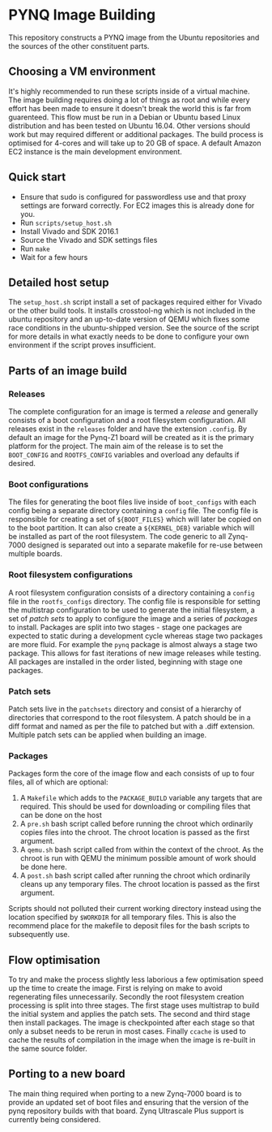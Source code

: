 # PYNQ Image Building

This repository constructs a PYNQ image from the Ubuntu repositories and the
sources of the other constituent parts.

## Choosing a VM environment

It's highly recommended to run these scripts inside of a virtual machine. The
image building requires doing a lot of things as root and while every effort
has been made to ensure it doesn't break the world this is far from guarenteed.
This flow must be run in a Debian or Ubuntu based Linux distribution and has
been tested on Ubuntu 16.04. Other versions should work but may required
different or additional packages. The build process is optimised for 4-cores
and will take up to 20 GB of space. A default Amazon EC2 instance is the main
development environment.

## Quick start

 * Ensure that sudo is configured for passwordless use and that proxy settings
   are forward correctly. For EC2 images this is already done for you.
 * Run `scripts/setup_host.sh`
 * Install Vivado and SDK 2016.1
 * Source the Vivado and SDK settings files
 * Run `make`
 * Wait for a few hours

## Detailed host setup

The `setup_host.sh` script install a set of packages required either for Vivado
or the other build tools. It installs crosstool-ng which is not included in the
ubuntu repository and an up-to-date version of QEMU which fixes some race
conditions in the ubuntu-shipped version. See the source of the script for more
details in what exactly needs to be done to configure your own environment if
the script proves insufficient.

## Parts of an image build

### Releases

The complete configuration for an image is termed a *release* and generally
consists of a boot configuration and a root filesystem configuration. All
releases exist in the `releases` folder and have the extension `.config`. By
default an image for the Pynq-Z1 board will be created as it is the primary
platform for the project. The main aim of the release is to set the
`BOOT_CONFIG` and `ROOTFS_CONFIG` variables and overload any defaults if
desired.

### Boot configurations

The files for generating the boot files live inside of `boot_configs` with each
config being a separate directory containing a `config` file. The config file
is responsible for creating a set of `${BOOT_FILES}` which will later be copied
on to the boot partition. It can also create a `${KERNEL_DEB}` variable which
will be installed as part of the root filesystem. The code generic to all
Zynq-7000 designed is separated out into a separate makefile for re-use between
multiple boards.

### Root filesystem configurations

A root filesystem configuration consists of a directory containing a `config`
file in the `rootfs_configs` directory. The config file is responsible for
setting the multistrap configuration to be used to generate the initial
filesystem, a set of *patch sets* to apply to configure the image and a series
of *packages* to install. Packages are split into two stages - stage one
packages are expected to static during a development cycle whereas stage two
packages are more fluid. For example the `pynq` package is almost always a
stage two package. This allows for fast iterations of new image releases while
testing. All packages are installed in the order listed, beginning with stage
one packages.

### Patch sets

Patch sets live in the `patchsets` directory and consist of a hierarchy of
directories that correspond to the root filesystem. A patch should be in a diff
format and named as per the file to patched but with a .diff extension.
Multiple patch sets can be applied when building an image.

### Packages

Packages form the core of the image flow and each consists of up to four files,
all of which are optional:

1. A `Makefile` which adds to the `PACKAGE_BUILD` variable any targets that are
   required. This should be used for downloading or compiling files that can be
   done on the host
2. A `pre.sh` bash script called before running the chroot which ordinarily
   copies files into the chroot. The chroot location is passed as the first
   argument.
3. A `qemu.sh` bash script called from within the context of the chroot. As the
   chroot is run with QEMU the minimum possible amount of work should be done
   here.
4. A `post.sh` bash script called after running the chroot which ordinarily
   cleans up any temporary files. The chroot location is passed as the first
   argument.

Scripts should not polluted their current working directory instead using the
location specified by `$WORKDIR` for all temporary files. This is also the
recommend place for the makefile to deposit files for the bash scripts to
subsequently use.

## Flow optimisation

To try and make the process slightly less laborious a few optimisation speed up
the time to create the image. First is relying on make to avoid regenerating
files unnecessarily. Secondly the root filesystem creation processing is split
into three stages. The first stage uses multistrap to build the initial system
and applies the patch sets. The second and third stage then install packages.
The image is checkpointed after each stage so that only a subset needs to be
rerun in most cases. Finally `ccache` is used to cache the results of
compilation in the image when the image is re-built in the same source folder.

## Porting to a new board

The main thing required when porting to a new Zynq-7000 board is to provide an
updated set of boot files and ensuring that the version of the pynq repository
builds with that board. Zynq Ultrascale Plus support is currently being
considered.
